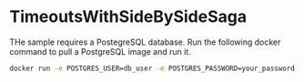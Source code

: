# TimeoutsWithSideBySideSaga

THe sample requires a PostegreSQL database. Run the following docker command to pull a PostgreSQL image and run it.

```bash
docker run -e POSTGRES_USER=db_user -e POSTGRES_PASSWORD=your_password -p 5432:5432 -d postgres
```
